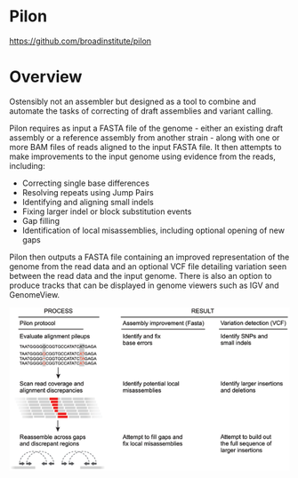 # Pilon

https://github.com/broadinstitute/pilon

# Overview
Ostensibly not an assembler but designed as a tool to combine and automate the tasks of correcting of draft assemblies and variant calling.

Pilon requires as input a FASTA file of the genome - either an existing draft assembly or a reference assembly from another strain - along with one or more BAM files of reads aligned to the input FASTA file. It then attempts to make improvements to the input genome using evidence from the reads, including:

* Correcting single base differences
* Resolving repeats using Jump Pairs
* Identifying and aligning small indels
* Fixing larger indel or block substitution events
* Gap filling
* Identification of local misassemblies, including optional opening of new gaps


Pilon then outputs a FASTA file containing an improved representation of the genome from the read data and an optional VCF file detailing variation seen between the read data and the input genome. There is also an option to produce tracks that can be displayed in genome viewers such as IGV and GenomeView.

![Pilon](/assets/pilon.png)
